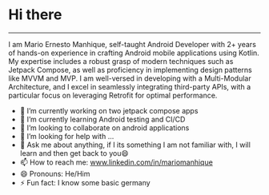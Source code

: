<h1>Hi there</h1><hr>

I am Mario Ernesto Manhique, self-taught Android Developer with 2+ years of hands-on experience in crafting Android
mobile applications using Kotlin. My expertise includes a robust grasp of modern
techniques such as Jetpack Compose, as well as proficiency in implementing design patterns like
MVVM and MVP. I am well-versed in developing with a Multi-Modular Architecture, and I excel in
seamlessly integrating third-party APIs, with a particular focus on leveraging Retrofit for optimal
performance.

- 🔭 I’m currently working on two jetpack compose apps
- 🌱 I’m currently learning Android testing and CI/CD
- 👯 I’m looking to collaborate on android applications
- 🤔 I’m looking for help with ...
- 💬 Ask me about anything, if I its something I am not familiar with, I will learn and then get back to you😄
- 📫 How to reach me: <a href="www.linkedin.com/in/mariomanhique" target="_blank"> www.linkedin.com/in/mariomanhique</a>
- 😄 Pronouns: He/Him
- ⚡ Fun fact: I know some basic germany

